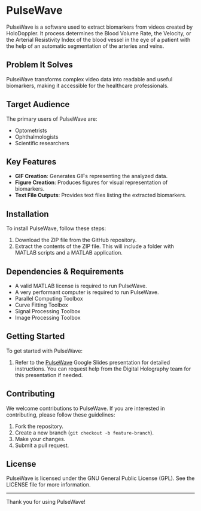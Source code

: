 # PulseWave

PulseWave is a software used to extract biomarkers from videos created by HoloDoppler. It process determines the Blood Volume Rate, the Velocity, or the Arterial Resistivity Index of the blood vessel in the eye of a patient with the help of an automatic segmentation of the arteries and veins.

## Problem It Solves

PulseWave transforms complex video data into readable and useful biomarkers, making it accessible for the healthcare professionals.

## Target Audience

The primary users of PulseWave are:
- Optometrists
- Ophthalmologists
- Scientific researchers

## Key Features

- **GIF Creation**: Generates GIFs representing the analyzed data.
- **Figure Creation**: Produces figures for visual representation of biomarkers.
- **Text File Outputs**: Provides text files listing the extracted biomarkers.

## Installation

To install PulseWave, follow these steps:

1. Download the ZIP file from the GitHub repository.
2. Extract the contents of the ZIP file. This will include a folder with MATLAB scripts and a MATLAB application.

## Dependencies & Requirements

- A valid MATLAB license is required to run PulseWave.
- A very performant computer is required to run PulseWave. 
- Parallel Computing Toolbox
- Curve Fitting Toolbox
- Signal Processing Toolbox
- Image Processing Toolbox

## Getting Started

To get started with PulseWave:

1. Refer to the [PulseWave](https://docs.google.com/presentation/d/1s_adHm5oobDZZIPbrML8hR2-7wbIwT1kt3YC3EdAgYQ/edit#slide=id.g253c1ee4169_0_11) Google Slides presentation for detailed instructions. You can request help from the Digital Holography team for this presentation if needed.

## Contributing

We welcome contributions to PulseWave. If you are interested in contributing, please follow these guidelines:

1. Fork the repository.
2. Create a new branch (`git checkout -b feature-branch`).
3. Make your changes.
4. Submit a pull request.

## License

PulseWave is licensed under the GNU General Public License (GPL). See the LICENSE file for more information.

---

Thank you for using PulseWave!

